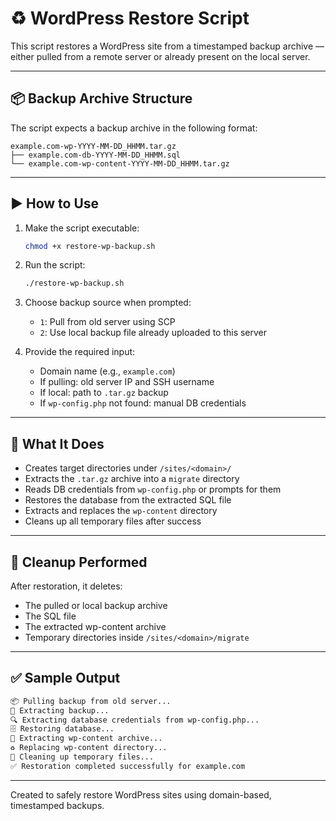# ♻️ WordPress Restore Script

This script restores a WordPress site from a timestamped backup archive — either pulled from a remote server or already present on the local server.

---

## 📦 Backup Archive Structure

The script expects a backup archive in the following format:

```
example.com-wp-YYYY-MM-DD_HHMM.tar.gz
├── example.com-db-YYYY-MM-DD_HHMM.sql
└── example.com-wp-content-YYYY-MM-DD_HHMM.tar.gz
```

---

## ▶️ How to Use

1. Make the script executable:

   ```bash
   chmod +x restore-wp-backup.sh
   ```

2. Run the script:

   ```bash
   ./restore-wp-backup.sh
   ```

3. Choose backup source when prompted:

   - `1`: Pull from old server using SCP
   - `2`: Use local backup file already uploaded to this server

4. Provide the required input:
   - Domain name (e.g., `example.com`)
   - If pulling: old server IP and SSH username
   - If local: path to `.tar.gz` backup
   - If `wp-config.php` not found: manual DB credentials

---

## 🔧 What It Does

- Creates target directories under `/sites/<domain>/`
- Extracts the `.tar.gz` archive into a `migrate` directory
- Reads DB credentials from `wp-config.php` or prompts for them
- Restores the database from the extracted SQL file
- Extracts and replaces the `wp-content` directory
- Cleans up all temporary files after success

---

## 🧹 Cleanup Performed

After restoration, it deletes:
- The pulled or local backup archive
- The SQL file
- The extracted wp-content archive
- Temporary directories inside `/sites/<domain>/migrate`

---

## ✅ Sample Output

```bash
📦 Pulling backup from old server...
📂 Extracting backup...
🔍 Extracting database credentials from wp-config.php...
🗄️ Restoring database...
📂 Extracting wp-content archive...
♻️ Replacing wp-content directory...
🧹 Cleaning up temporary files...
✅ Restoration completed successfully for example.com
```

---

Created to safely restore WordPress sites using domain-based, timestamped backups.
